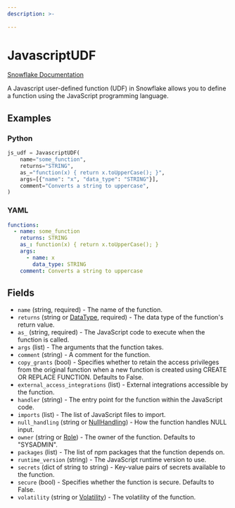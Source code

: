 ```yaml
---
description: >-
  
---
```


# JavascriptUDF

[Snowflake Documentation](https://docs.snowflake.com/en/sql-reference/sql/create-function)

A Javascript user-defined function (UDF) in Snowflake allows you to define a function using the JavaScript programming language.


## Examples

### Python

```python
js_udf = JavascriptUDF(
    name="some_function",
    returns="STRING",
    as_="function(x) { return x.toUpperCase(); }",
    args=[{"name": "x", "data_type": "STRING"}],
    comment="Converts a string to uppercase",
)
```


### YAML

```yaml
functions:
  - name: some_function
    returns: STRING
    as_: function(x) { return x.toUpperCase(); }
    args:
      - name: x
        data_type: STRING
    comment: Converts a string to uppercase
```


## Fields

* `name` (string, required) - The name of the function.
* `returns` (string or [DataType](data_type.md), required) - The data type of the function's return value.
* `as_` (string, required) - The JavaScript code to execute when the function is called.
* `args` (list) - The arguments that the function takes.
* `comment` (string) - A comment for the function.
* `copy_grants` (bool) - Specifies whether to retain the access privileges from the original function when a new function is created using CREATE OR REPLACE FUNCTION. Defaults to False.
* `external_access_integrations` (list) - External integrations accessible by the function.
* `handler` (string) - The entry point for the function within the JavaScript code.
* `imports` (list) - The list of JavaScript files to import.
* `null_handling` (string or [NullHandling](null_handling.md)) - How the function handles NULL input.
* `owner` (string or [Role](role.md)) - The owner of the function. Defaults to "SYSADMIN".
* `packages` (list) - The list of npm packages that the function depends on.
* `runtime_version` (string) - The JavaScript runtime version to use.
* `secrets` (dict of string to string) - Key-value pairs of secrets available to the function.
* `secure` (bool) - Specifies whether the function is secure. Defaults to False.
* `volatility` (string or [Volatility](volatility.md)) - The volatility of the function.


